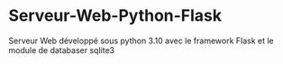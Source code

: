 # Serveur-Web-Python-Flask
Serveur Web développé sous python 3.10 avec le framework Flask et le module de databaser sqlite3
